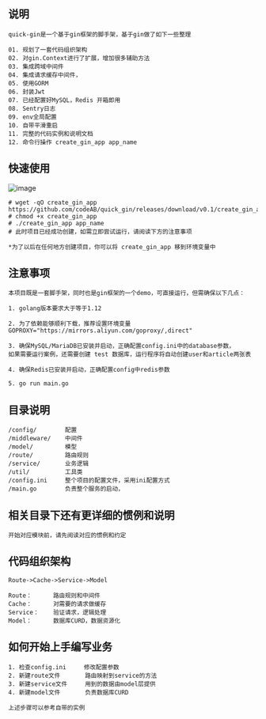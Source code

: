 ## 说明

    quick-gin是一个基于gin框架的脚手架，基于gin做了如下一些整理
    
    01. 规划了一套代码组织架构
    02. 对gin.Context进行了扩展，增加很多辅助方法
    03. 集成跨域中间件
    04. 集成请求缓存中间件，
    05. 使用GORM
    06. 封装Jwt
    07. 已经配置好MySQL，Redis 开箱即用
    08. Sentry日志
    09. env全局配置
    10. 自带平滑重启
    11. 完整的代码实例和说明文档
    12. 命令行操作 create_gin_app app_name

## 快速使用

![image](https://github.com/codeAB/store/blob/master/images/quick_gin_1.gif?raw=true)

    # wget -qO create_gin_app https://github.com/codeAB/quick_gin/releases/download/v0.1/create_gin_app
    # chmod +x create_gin_app
    # ./create_gin_app app_name
    # 此时项目已经成功创建，如需立即尝试运行，请阅读下方的注意事项
    
    *为了以后在任何地方创建项目，你可以将 create_gin_app 移到环境变量中
    
## 注意事项

    本项目既是一套脚手架，同时也是gin框架的一个demo，可直接运行，但需确保以下几点：

    1. golang版本要求大于等于1.12
    
    2. 为了依赖能够顺利下载，推荐设置环境变量 GOPROXY="https://mirrors.aliyun.com/goproxy/,direct"
    
    3. 确保MySQL/MariaDB已安装并启动，正确配置config.ini中的database参数，
    如果需要运行案例，还需要创建 test 数据库，运行程序将自动创建user和article两张表
    
    4. 确保Redis已安装并启动，正确配置config中redis参数
    
    5. go run main.go
    
## 目录说明
    /config/        配置
    /middleware/    中间件
    /model/         模型
    /route/         路由规则
    /service/       业务逻辑
    /util/          工具类
    /config.ini     整个项目的配置文件，采用ini配置方式
    /main.go        负责整个服务的启动，
        
## 相关目录下还有更详细的惯例和说明

    开始对应模块前，请先阅读对应的惯例和约定
    
## 代码组织架构
    Route->Cache->Service->Model
    
    Route：      路由规则和中间件
    Cache：      对需要的请求做缓存
    Service：    验证请求，逻辑处理
    Model：      数据库CURD，数据资源化

## 如何开始上手编写业务
    
    1. 检查config.ini     修改配置参数
    2. 新建route文件       路由映射到service的方法
    3. 新建service文件     用到的数据由model层提供
    4. 新建model文件       负责数据库CURD
    
    上述步骤可以参考自带的实例
    

    